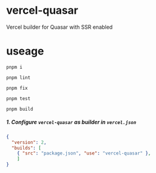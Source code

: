 # vercel-quasar
Vercel builder for Quasar with SSR enabled
# useage
`pnpm i` 

`pnpm lint`

`pnpm fix`

`pnpm test`

`pnpm build`
##### 1. Configure `vercel-quasar` as builder in `vercel.json`

```json
{
  "version": 2,
  "builds": [
    { "src": "package.json", "use": "vercel-quasar" },
    ]
}
```